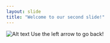 ```yaml
---
layout: slide
title: "Welcome to our second slide!"
---
```

![Alt text](https://qph.fs.quoracdn.net/main-qimg-e6254d8b9a4a91ea16070fa278f8ee5a)
Use the left arrow to go back!
